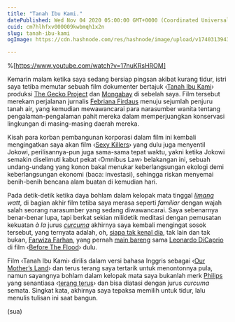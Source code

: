 ```yaml
---
title: "Tanah Ibu Kami."
datePublished: Wed Nov 04 2020 05:00:00 GMT+0000 (Coordinated Universal Time)
cuid: cm7hlhfxv000009kwbmqh1x2n
slug: tanah-ibu-kami
ogImage: https://cdn.hashnode.com/res/hashnode/image/upload/v1740313943269/ca306aa4-00c2-44a5-b07a-e7c9a7d56ade.png

---
```


%[https://www.youtube.com/watch?v=17nuKRsHROM] 

Kemarin malam ketika saya sedang bersiap pingsan akibat kurang tidur, istri saya tetiba memutar sebuah film dokumenter bertajuk ‹[Tanah Ibu Kami](https://www.youtube.com/watch?v=17nuKRsHROM)› produksi [The Gecko Project](https://thegeckoproject.org/) dan [Mongabay](https://www.mongabay.com/) di sebelah saya. Film tersebut merekam perjalanan jurnalis [Febriana Firdaus](https://www.febrianafirdaus.com/) menuju sejumlah penjuru tanah air, yang kemudian mewawancarai para narasumber wanita tentang pengalaman-pengalaman pahit mereka dalam memperjuangkan konservasi lingkungan di masing-masing daerah mereka.

Kisah para korban pembangunan korporasi dalam film ini kembali mengingatkan saya akan film ‹[Sexy Killers](https://www.youtube.com/watch?v=qlB7vg4I-To)› yang dulu juga menyentil Jokowi, perilisannya-pun juga sama-sama tepat waktu, yakni ketika Jokowi semakin diselimuti kabut pekat ‹Omnibus Law› belakangan ini, sebuah undang-undang yang konon bakal menukar keberlangsungan ekologi demi keberlangsungan ekonomi (baca: investasi), sehingga riskan menyemai benih-benih bencana alam buatan di kemudian hari.

Pada detik-detik ketika daya bohlam dalam kelopak mata tinggal [*limang*](https://translate.google.com/#view=home&op=translate&sl=jw&tl=id&text=limang) *watt*, di bagian akhir film tetiba saya merasa seperti *familiar* dengan wajah salah seorang narasumber yang sedang diwawancarai. Saya sebenarnya benar-benar lupa, tapi berkat sekian milidetik meditasi dengan pemusatan kekuatan *à la* jurus [*curcuma*](https://newsroom.ucla.edu/releases/curcumin-improves-memory-and-mood-new-ucla-study-says) akhirnya saya kembali mengingat sosok tersebut, yang ternyata adalah, oh, [siapa tak kenal dia](https://lirik.kapanlagi.com/artis/ikang-fawzi/catatan-si-boy/), tak lain dan tak bukan, [Farwiza Farhan](https://futurefornature.org/ffn_winner/farwiza-farhan), yang pernah [main bareng](https://www.youtube.com/watch?v=PNqnUCWZxTY) sama [Leonardo DiCaprio](https://en.wikipedia.org/wiki/Leonardo_DiCaprio) di film ‹[Before The Flood](https://www.beforetheflood.com/)› dulu.

Film ‹Tanah Ibu Kami› dirilis dalam versi bahasa Inggris sebagai ‹[Our Mother’s Land](https://www.youtube.com/watch?v=xwro9TsU2mE)› dan terus terang saya tertarik untuk menontonnya pula, namun sayangnya bohlam dalam kelopak mata saya bukanlah merk [Philips](https://en.wikipedia.org/wiki/Philips) yang senantiasa ‹[terang terus](https://www.youtube.com/watch?v=jj1yYMElKHM)› dan bisa diatasi dengan jurus *curcuma* semata. Singkat kata, akhirnya saya tepaksa memilih untuk tidur, lalu menulis tulisan ini saat bangun.

(sua)